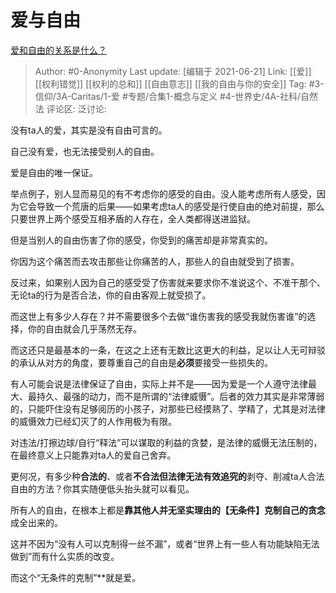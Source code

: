 # 爱与自由
[爱和自由的关系是什么？](https://www.zhihu.com/question/458175015/answer/1872919909)

> Author: #0-Anonymity
> Last update: [编辑于 2021-06-21]
> Link: [[爱]] [[权利错觉]] [[权利的总和]] [[自由意志]] [[我的自由与你的安全]]
> Tag: #3-信仰/3A-Caritas/1-爱 #专题/合集1-概念与定义 #4-世界史/4A-社科/自然法
> 评论区:
> 泛讨论:

没有ta人的爱，其实是没有自由可言的。

自己没有爱，也无法接受别人的自由。

爱是自由的唯一保证。

举点例子，别人显而易见的有不考虑你的感受的自由。没人能考虑所有人感受，因为它会导致一个荒唐的后果——如果考虑ta人的感受是行使自由的绝对前提，那么只要世界上两个感受互相矛盾的人存在，全人类都得送进监狱。

但是当别人的自由伤害了你的感受，你受到的痛苦却是非常真实的。

你因为这个痛苦而去攻击那些让你痛苦的人，那些人的自由就受到了损害。

反过来，如果别人因为自己的感受受了伤害就来要求你不准说这个、不准干那个、无论ta的行为是否合法，你的自由客观上就受损了。

而这世上有多少人存在？并不需要很多个去做“谁伤害我的感受我就伤害谁”的选择，你的自由就会几乎荡然无存。

而这还只是最基本的一条，在这之上还有无数比这更大的利益，足以让人无可辩驳的承认从对方的角度，要尊重自己的自由是**必须**要接受一些损失的。

有人可能会说是法律保证了自由，实际上并不是——因为爱是一个人遵守法律最大、最持久、最强的动力，而不是所谓的“法律威慑”。后者的效力其实是非常薄弱的，只能吓住没有足够阅历的小孩子，对那些已经摸熟了、学精了，尤其是对法律的威慑效力已经幻灭了的人作用极为有限。

对违法/打擦边球/自行“释法”可以谋取的利益的贪婪，是法律的威慑无法压制的，在最终意义上只能靠对ta人的爱自己舍弃。

更何况，有多少种**合法的**、或者**不合法但法律无法有效追究的**剥夺、削减ta人合法自由的方法？你其实随便低头抬头就可以看见。

所有人的自由，在根本上都是**靠其他人并无坚实理由的【无条件】克制自己的贪念**成全出来的。

这并不因为“没有人可以克制得一丝不漏”，或者“世界上有一些人有功能缺陷无法做到”而有什么实质的改变。

而这个“无条件的克制”**就是爱。
